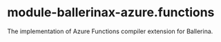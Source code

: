 # module-ballerinax-azure.functions
The implementation of Azure Functions compiler extension for Ballerina.
